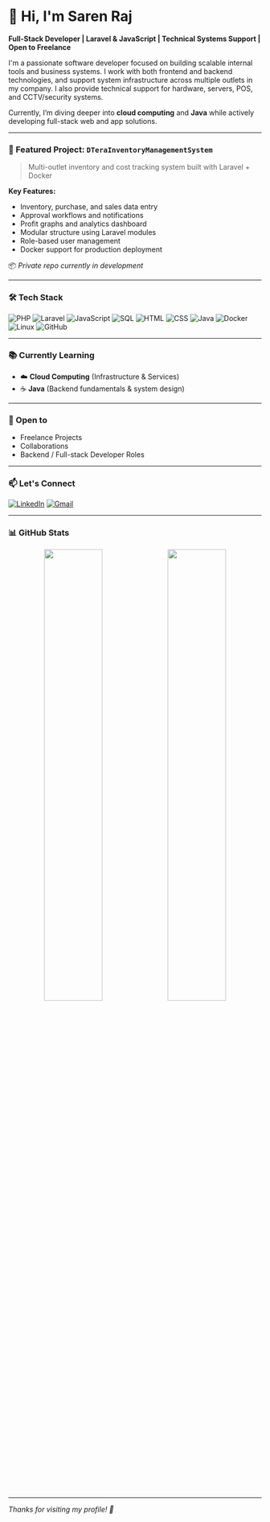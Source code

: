 # 👋 Hi, I'm Saren Raj

**Full-Stack Developer | Laravel & JavaScript | Technical Systems Support | Open to Freelance**

I'm a passionate software developer focused on building scalable internal tools and business systems. I work with both frontend and backend technologies, and support system infrastructure across multiple outlets in my company. I also provide technical support for hardware, servers, POS, and CCTV/security systems.

Currently, I’m diving deeper into **cloud computing** and **Java** while actively developing full-stack web and app solutions.

---
<!--
### 💼 Responsibilities
- Develop and maintain web and app-based systems (Laravel, JS, SQL)
- Provide technical and hardware support across HQ and outlet branches
- Manage and troubleshoot POS systems, inventory platforms, CCTV, and servers
- Deploy systems using Docker and Linux-based environments
- Automate reporting, profit tracking, and dashboard analytics

--- 
-->

### 🚀 Featured Project: `DTeraInventoryManagementSystem`

> Multi-outlet inventory and cost tracking system built with Laravel + Docker

**Key Features:**
- Inventory, purchase, and sales data entry  
- Approval workflows and notifications  
- Profit graphs and analytics dashboard  
- Modular structure using Laravel modules  
- Role-based user management  
- Docker support for production deployment

📦 *Private repo currently in development*

---

### 🛠️ Tech Stack

![PHP](https://img.shields.io/badge/-PHP-777BB4?style=flat&logo=php&logoColor=white)
![Laravel](https://img.shields.io/badge/-Laravel-E74430?style=flat&logo=laravel&logoColor=white)
![JavaScript](https://img.shields.io/badge/-JavaScript-F7DF1E?style=flat&logo=javascript&logoColor=black)
![SQL](https://img.shields.io/badge/-MySQL-4479A1?style=flat&logo=mysql&logoColor=white)
![HTML](https://img.shields.io/badge/-HTML5-E34F26?style=flat&logo=html5&logoColor=white)
![CSS](https://img.shields.io/badge/-CSS3-1572B6?style=flat&logo=css3&logoColor=white)
![Java](https://img.shields.io/badge/-Java-007396?style=flat&logo=java&logoColor=white)
![Docker](https://img.shields.io/badge/-Docker-2496ED?style=flat&logo=docker&logoColor=white)
![Linux](https://img.shields.io/badge/-Linux-FCC624?style=flat&logo=linux&logoColor=black)
![GitHub](https://img.shields.io/badge/-GitHub-181717?style=flat&logo=github&logoColor=white)

---

### 📚 Currently Learning
- ☁️ **Cloud Computing** (Infrastructure & Services)
- ☕ **Java** (Backend fundamentals & system design)

---

### 🤝 Open to
- Freelance Projects  
- Collaborations  
- Backend / Full-stack Developer Roles  

---

### 📫 Let's Connect

[![LinkedIn](https://img.shields.io/badge/LinkedIn-Connect-blue?style=flat&logo=linkedin)](https://www.linkedin.com/in/saren-raj-rengiah-9ab4452b6/)
[![Gmail](https://img.shields.io/badge/Gmail-sarenraj6040@gmail.com-D14836?style=flat&logo=gmail&logoColor=white)](mailto:sarenraj6040@gmail.com)

---

### 📊 GitHub Stats

<p align="center">
  <img src="https://github-readme-stats.vercel.app/api?username=sarenraj&show_icons=true&theme=default" width="48%" />
  <img src="https://github-readme-stats.vercel.app/api/top-langs/?username=sarenraj&layout=compact&theme=default" width="48%" />
</p>

---

_Thanks for visiting my profile! 🙌_
